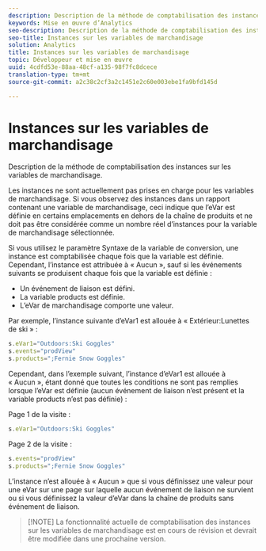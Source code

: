 ```yaml
---
description: Description de la méthode de comptabilisation des instances sur les variables de marchandisage.
keywords: Mise en œuvre d’Analytics
seo-description: Description de la méthode de comptabilisation des instances sur les variables de marchandisage.
seo-title: Instances sur les variables de marchandisage
solution: Analytics
title: Instances sur les variables de marchandisage
topic: Développeur et mise en œuvre
uuid: 4cdfd53e-88aa-48cf-a135-98f7fc8dcece
translation-type: tm+mt
source-git-commit: a2c38c2cf3a2c1451e2c60e003ebe1fa9bfd145d

---
```



# Instances sur les variables de marchandisage

Description de la méthode de comptabilisation des instances sur les variables de marchandisage.

Les instances ne sont actuellement pas prises en charge pour les variables de marchandisage. Si vous observez des instances dans un rapport contenant une variable de marchandisage, ceci indique que l’eVar est définie en certains emplacements en dehors de la chaîne de produits et ne doit pas être considérée comme un nombre réel d’instances pour la variable de marchandisage sélectionnée.

Si vous utilisez le paramètre Syntaxe de la variable de conversion, une instance est comptabilisée chaque fois que la variable est définie. Cependant, l’instance est attribuée à « Aucun », sauf si les événements suivants se produisent chaque fois que la variable est définie :

* Un événement de liaison est défini.
* La variable products est définie.
* L’eVar de marchandisage comporte une valeur.

Par exemple, l’instance suivante d’eVar1 est allouée à « Extérieur:Lunettes de ski » :

```js
s.eVar1="Outdoors:Ski Goggles" 
s.events="prodView" 
s.products=";Fernie Snow Goggles"
```

Cependant, dans l’exemple suivant, l’instance d’eVar1 est allouée à « Aucun », étant donné que toutes les conditions ne sont pas remplies lorsque l’eVar est définie (aucun événement de liaison n’est présent et la variable products n’est pas définie) :

Page 1 de la visite :

```js
s.eVar1="Outdoors:Ski Goggles"
```

Page 2 de la visite :

```js
s.events="prodView" 
s.products=";Fernie Snow Goggles"
```

L’instance n’est allouée à « Aucun » que si vous définissez une valeur pour une eVar sur une page sur laquelle aucun événement de liaison ne survient ou si vous définissez la valeur d’eVar dans la chaîne de produits sans événement de liaison.

> [!NOTE] La fonctionnalité actuelle de comptabilisation des instances sur les variables de marchandisage est en cours de révision et devrait être modifiée dans une prochaine version.

